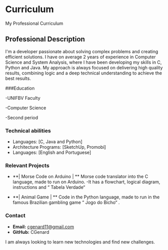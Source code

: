 # Curriculum
My Professional Curriculum
## Professional Description

I'm a developer passionate about solving complex problems and creating efficient solutions. I have on average 2 years of experience in Computer Science and System Analysis, where I have been developing my skills in C, Python and Java. My approach is always focused on delivering high quality results, combining logic and a deep technical understanding to achieve the best results.

###Education

-UNIFBV Faculty

 -Computer Science

 -Second period

### Technical abilities

- Languages: [C, Java and Python]
- Architecture Programs: [SketchUp, Promobi]
- Languages: [English and Portuguese]

### Relevant Projects

- **| Morse Code on Arduino | **
 Morse code translator into the C language, made to run on Arduino.
-It has a flowchart, logical diagram, instructions and “ Tabela Verdade“ 

- **| Animal Game | **
 Code in the Python language, made to run in the famous Brazilian gambling game “ Jogo do Bicho“ .

### Contact

- **Email:** cgenard11@gmail.com
- **GitHub:** CGenard

I am always looking to learn new technologies and find new challenges.
